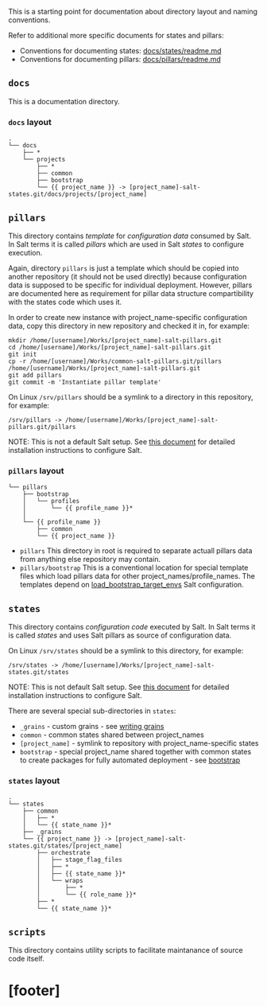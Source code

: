 
This is a starting point for documentation about
directory layout and naming conventions.

Refer to additional more specific documents for states and pillars:
* Conventions for documenting states: [docs/states/readme.md](docs/states/readme.md)
* Conventions for documenting pillars: [docs/pillars/readme.md](docs/pillars/readme.md)

## `docs` ##

This is a documentation directory.

### `docs` layout ###

```
.
└── docs
    ├── *
    └── projects
        ├── *
        ├── common
        ├── bootstrap
        └── {{ project_name }} -> [project_name]-salt-states.git/docs/projects/[project_name]
```

## `pillars` ##

This directory contains _template_ for
_configuration data_ consumed by Salt.
In Salt terms it is called _pillars_ which are used in Salt _states_ to
configure execution.

Again, directory `pillars` is just a template which should be copied
into another repository (it should not be used directly) because
configuration data is supposed to be specific for individual deployment.
However, pillars are documented here as requirement for pillar data
structure compartibility with the states code which uses it.

In order to create new instance with project_name-specific configuration data,
copy this directory in new repository and checked it in, for example:
```
mkdir /home/[username]/Works/[project_name]-salt-pillars.git
cd /home/[username]/Works/[project_name]-salt-pillars.git
git init
cp -r /home/[username]/Works/common-salt-pillars.git/pillars /home/[username]/Works/[project_name]-salt-pillars.git
git add pillars
git commit -m 'Instantiate pillar template'
```

On Linux `/srv/pillars` should be a symlink to a directory in this repository, for example:
```
/srv/pillars -> /home/[username]/Works/[project_name]-salt-pillars.git/pillars
```

NOTE: This is not a default Salt setup.
See [this document][1] for detailed installation instructions
to configure Salt.

### `pillars` layout ###

```
└── pillars
    ├── bootstrap
    │   └── profiles
    │       └── {{ profile_name }}*
    │
    └── {{ profile_name }}
        ├── common
        └── {{ project_name }}
```

*   `pillars`
    This directory in root is required to separate actuall pillars data
    from anything else repository may contain.
*   `pillars/bootstrap`
    This is a conventional location for special template files which
    load pillars data for other project_names/profile_names.
    The templates depend on [load_bootstrap_target_envs][4]
    Salt configuration.

## `states` ##

This directory contains _configuration code_ executed by Salt.
In Salt terms it is called _states_ and uses Salt pillars as source of
configuration data.

On Linux `/srv/states` should be a symlink to this directory, for example:
```
/srv/states -> /home/[username]/Works/[project_name]-salt-states.git/states
```

NOTE: This is not default Salt setup.
See [this document][1] for detailed installation instructions
to configure Salt.

There are several special sub-directories in `states`:
*   `_grains` - custom grains - see [writing grains][2]
*   `common` - common states shared between project_names
*   `[project_name]` - symlink to repository with project_name-specific states
*   `bootstrap` - special project_name shared together with common states to
    create packages for fully automated deployment - see [bootstrap][3]

### `states` layout ###

```
.
└── states
    ├── common
    │   ├── *
    │   └── {{ state_name }}*
    ├── _grains
    └── {{ project_name }} -> [project_name]-salt-states.git/states/[project_name]
        ├── orchestrate
        │   ├── stage_flag_files
        │   ├── *
        │   ├── {{ state_name }}*
        │   └── wraps
        │       ├── *
        │       └── {{ role_name }}*
        ├── *
        └── {{ state_name }}*
```

## `scripts` ##

This directory contains utility scripts to facilitate maintanance of
source code itself.

# [footer] #

[1]: docs/getting_started.md
[2]: http://docs.saltstack.com/en/latest/topics/targeting/grains.html#writing-grains
[3]: docs/bootstrap.md
[4]: docs/configs/bootstrap/this_system_keys/load_bootstrap_target_envs/readme.md

